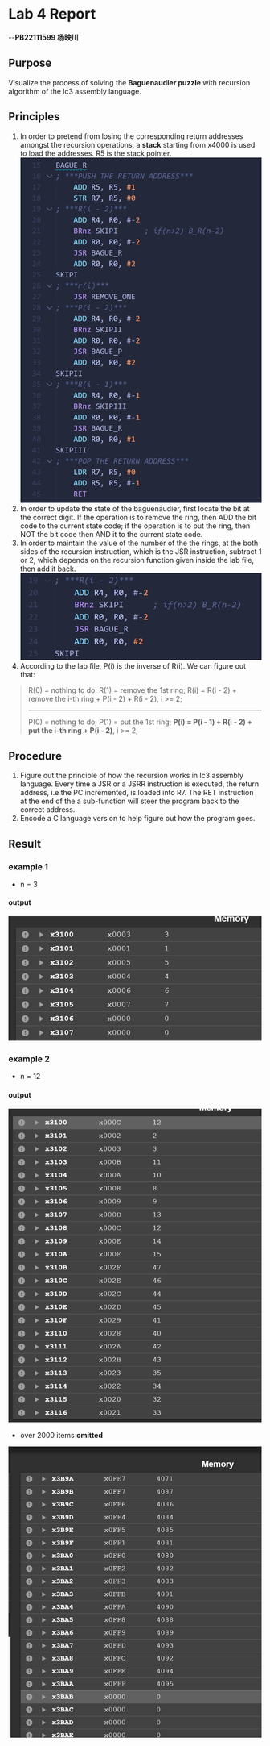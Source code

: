 # Lab 4 Report

--**PB22111599 杨映川**

## Purpose

Visualize the process of solving the **Baguenaudier puzzle** with recursion algorithm of the lc3 assembly language.

## Principles

1) In order to pretend from losing the corresponding return addresses amongst the recursion operations, a **stack** starting from x4000 is used to load the addresses. R5 is the stack pointer.![Alt text](image-1.png)
2) In order to update the state of the baguenaudier, first locate the bit at the correct digit. If the operation is to remove the ring, then ADD the bit code to the current state code; if the operation is to put the ring, then NOT the bit code then AND it to the current state code.
3) In order to maintain the value of the number of the the rings, at the both sides of the recursion instruction, which is the JSR instruction, subtract 1 or 2, which depends on the recursion function given inside the lab file, then add it back.![Alt text](image.png)
4) According to the lab file, P(i) is the inverse of R(i). We can figure out that:

> R(0) = nothing to do;
> R(1) = remove the 1st ring;
> R(i) = R(i - 2) + remove the i-th ring + P(i - 2) + R(i - 2), i >= 2;
> ************
> P(0) = nothing to do;
> P(1) = put the 1st ring;
> **P(i) = P(i - 1) + R(i - 2) + put the i-th ring + P(i - 2)**, i >= 2;

## Procedure

1) Figure out the principle of how the recursion works in lc3 assembly language. Every time a JSR or a JSRR instruction is executed, the return address, i.e the PC incremented, is loaded into R7. The RET instruction at the end of the a sub-function will steer the program back to the correct address.
2) Encode a C language version to help figure out how the program goes.

## Result

### example 1

* n = 3

#### output

![Alt text](image-2.png)

### example 2

* n = 12

#### output

![Alt text](image-3.png)

* over 2000 items **omitted**

![Alt text](image-4.png)